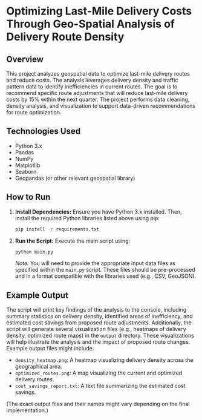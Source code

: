 # Optimizing Last-Mile Delivery Costs Through Geo-Spatial Analysis of Delivery Route Density

## Overview

This project analyzes geospatial data to optimize last-mile delivery routes and reduce costs.  The analysis leverages delivery density and traffic pattern data to identify inefficiencies in current routes. The goal is to recommend specific route adjustments that will reduce last-mile delivery costs by 15% within the next quarter.  The project performs data cleaning, density analysis, and visualization to support data-driven recommendations for route optimization.

## Technologies Used

* Python 3.x
* Pandas
* NumPy
* Matplotlib
* Seaborn
* Geopandas (or other relevant geospatial library)


## How to Run

1. **Install Dependencies:**  Ensure you have Python 3.x installed. Then, install the required Python libraries listed above using pip:

   ```bash
   pip install -r requirements.txt
   ```

2. **Run the Script:** Execute the main script using:

   ```bash
   python main.py
   ```

   *Note:*  You will need to provide the appropriate input data files as specified within the `main.py` script.  These files should be pre-processed and in a format compatible with the libraries used (e.g., CSV, GeoJSON).


## Example Output

The script will print key findings of the analysis to the console, including summary statistics on delivery density, identified areas of inefficiency, and estimated cost savings from proposed route adjustments.  Additionally, the script will generate several visualization files (e.g., heatmaps of delivery density, optimized route maps) in the `output` directory.  These visualizations will help illustrate the analysis and the impact of proposed route changes.  Example output files might include:

* `density_heatmap.png`: A heatmap visualizing delivery density across the geographical area.
* `optimized_routes.png`: A map visualizing the current and optimized delivery routes.
* `cost_savings_report.txt`: A text file summarizing the estimated cost savings.

(The exact output files and their names might vary depending on the final implementation.)